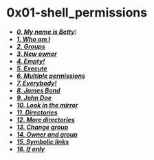 # 0x01-shell_permissions

- ***[0. My name is Betty](./0-iam_betty)***)
- ***[1. Who am I](./1-who_am_i)***
- ***[2. Groups](./2-groups)***
- ***[3. New owner](./3-new_owner)***
- ***[4. Empty!](./4-empty)***
- ***[5. Execute](./5-execute)***
- ***[6. Multiple permissions](./6-multiple_permissions)***
- ***[7. Everybody!](./7-everybody)***
- ***[8. James Bond](./8-James_Bond)***
- ***[9. John Doe](./9-John_Doe)***
- ***[10. Look in the mirror](./10-mirror_permissions)***
- ***[11. Directories](./11-directories_permissions)***
- ***[12. More directories](./12-directory_permissions)***
- ***[13. Change group](./13-change_group)***
- ***[14. Owner and group](./100-change_owner_and_group)***
- ***[15. Symbolic links](./101-symbolic_link_permissions)***
- ***[16. If only](./102-if_only)***

